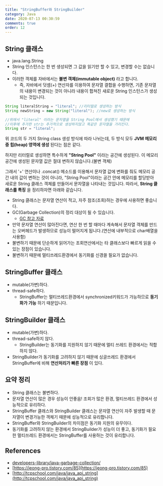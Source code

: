 ```yaml
---
title: "StringBuffer와 StringBuilder"
category: Java
date: 2020-07-13 00:30:59
comments: true
order: 12
---
```


## String 클래스
* java.lang.String
* String 인스턴스는 한 번 생성되면 그 값을 읽기만 할 수 있고, 변경할 수는 없습니다.
* 이러한 객체를 자바에서는 __불변 객체(immutable object)__ 라고 합니다.
  + 즉, 자바에서 덧셈(+) 연산자를 이용하여 문자열 결합을 수행하면, 기존 문자열의 내용이 변경되는 것이 아니라 내용이 합쳐진 새로운 String 인스턴스가 생성되는 것입니다.


```java
String literalString = "literal"; //리터럴로 생성하는 방식 
String newString = new String("literal"); //new로 생성하는 방식 

//위에서 "literal" 이라는 문자열을 String Pool에서 생성했기 때문에 
//이후에 추가한 str는 추가적으로 생성하지않고 똑같은 문자열을 가리킨다. 
String str = "literal"; 
```

위 코드의 두 가지 String class 생성 방식에 따라 나뉘는데, 두 방식 모두 __JVM 메모리 중 힙(heap) 영역에 생성__ 된다는 점은 같다.

하지만 리터럴로 생성하면 특수하게 __"String Pool"__ 이라는 공간에 생성된다. 이 메모리 공간에 생성된 문자열 값은 절대 변하지 않습니다.(불변 객체)

그래서 '+' 연산이나 .concat() 메소드를 이용해서 문자열 값에 변화를 줘도 메모리 공간 내의 값이 변하는 것이 아니라, "String Pool"이라는 공간 안에 메모리를 할당받아 새로운 String 클래스 객체를 만들어서 문자열을 나타내는 것입니다. 따라서, __String 클래스를 특징__ 을 정리하자면 아래와 같습니다.

* String 클래스는 문자열 연산이 적고, 자주 참조(조회)하는 경우에 사용하면 좋습니다.
* GC(Garbage Collection)의 정리 대상이 될 수 있습니다.
  + [GC 참고 자료](https://doorisopen.github.io/developers-library/Java/2020-02-05-java-garbage-collection/)
* 만약 문자열 연산이 많아진다면, 연산 한 번 할 때마다 계속해서 문자열 객체를 만드는 오버헤드가 발생하므로 성능이 떨어지게 됩니다.(연산에 내부적으로 char배열을 사용함)
* 불변하기 때문에 단순하게 읽어가는 조회연산에서는 타 클래스보다 빠르게 읽을 수 있는 장점이 있습니다. 
* 불변하기 때문에 멀티쓰레드환경에서 동기화를 신경쓸 필요가 없습니다.


## StringBuffer 클래스
* mutable(가변)하다.
* thread-safe하다.
  + StringBuffer는 멀티쓰레드환경에서 synchronized키워드가 가능하므로 __동기화가 가능__ 하기 때문입니다.


## StringBuilder 클래스
* mutable(가변)하다.
* thread-safe하지 않다.
  + StringBuilder는 동기화를 지원하지 않기 때문에 멀티 쓰레드 환경에서는 적합하지 않다.
* StringBuilder가 동기화를 고려하지 않기 때문에 싱글쓰레드 환경에서 StringBuffer에 비해 __연산처리가 빠른 장점__ 이 있다.


## 요약 정리
* String 클래스는 불변하다.
* 문자열 연산이 많은 경우 성능이 안좋음! 조회가 많은 환경, 멀티쓰레드 환경에서 성능적으로 유리하다.
* StringBuffer 클래스와 StringBuilder 클래스는 문자열 연산이 자주 발생할 때 문자열이 변경가능한 객체기 때문에 성능적으로 유리합니다.
* StringBuffer와 StringBuilder의 차이점은 동기화 지원의 유무이다.
* 동기화를 고려하지 않는 환경에서 StringBuilder가 성능이 더 좋고, 동기화가 필요한 멀티쓰레드 환경에서는 StringBuffer를 사용하는 것이 유리합니다.


## References
* [developers-library/java-garbage-collection/](https://doorisopen.github.io/developers-library/Java/2020-02-05-java-garbage-collection/)
* [https://jeong-pro.tistory.com/85](https://jeong-pro.tistory.com/85)
* [http://tcpschool.com/java/java_api_string](http://tcpschool.com/java/java_api_string)